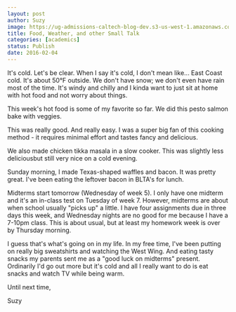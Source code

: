 ```yaml
---
layout: post
author: Suzy
image: https://ug-admissions-caltech-blog-dev.s3-us-west-1.amazonaws.com/old_pictures/caltech_as_it_happens/6a0105349b8251970b01b8d19a500b970c.jpg
title: Food, Weather, and other Small Talk 
categories: [academics]
status: Publish
date: 2016-02-04
---
```



It's cold. Let's be clear. When I say it's cold, I don't mean like... East Coast cold. It's about 50°F outside. We don't have snow; we don't even have rain most of the time. It's windy and chilly and I kinda want to just sit at home with hot food and not worry about things.

This week's hot food is some of my favorite so far. We did this pesto salmon bake with veggies.

This was really good. And really easy. I was a super big fan of this cooking method - it requires minimal effort and tastes fancy and delicious.

We also made chicken tikka masala in a slow cooker. This was slightly less deliciousbut still very nice on a cold evening.

Sunday morning, I made Texas-shaped waffles and bacon. It was pretty great. I've been eating the leftover bacon in BLTA's for lunch.

Midterms start tomorrow (Wednesday of week 5). I only have one midterm and it's an in-class test on Tuesday of week 7. However, midterms are about when school usually "picks up" a little. I have four assignments due in three days this week, and Wednesday nights are no good for me because I have a 7-10pm class. This is about usual, but at least my homework week is over by Thursday morning.

I guess that's what's going on in my life. In my free time, I've been putting on really big sweatshirts and watching the West Wing. And eating tasty snacks my parents sent me as a "good luck on midterms" present. Ordinarily I'd go out more but it's cold and all I really want to do is eat snacks and watch TV while being warm.

Until next time,

Suzy

